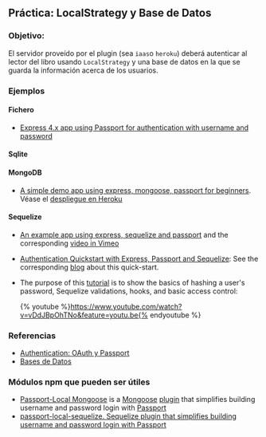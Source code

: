 ## Práctica: LocalStrategy y Base de Datos

<!--sec data-title="Descripción" data-id="sectiondescripcion" data-show=true ces-->
### Objetivo:

El servidor proveído por el plugin (sea `iaas`o `heroku`) deberá autenticar al lector
del libro  usando `LocalStrategy` y una base de datos en la que se guarda la información acerca de los usuarios.

<!-- endsec -->

<!--sec data-title="Ejemplos y Referencias" data-id="sectionejemplos" data-show=true ces-->

### Ejemplos

#### Fichero
* [Express 4.x app using Passport for authentication with username and password](https://github.com/ULL-ESIT-SYTW-1617/express-4.x-local-example)

#### Sqlite


#### MongoDB
* [A simple demo app using express, mongoose, passport for beginners](https://github.com/madhums/node-express-mongoose-demo). Véase el [despliegue en Heroku](http://nodejs-express-demo.herokuapp.com/)

#### Sequelize

* [An example app using express, sequelize and passport](https://github.com/ga-wdi-lessons/express-passport-sequelize) and the corresponding [video in Vimeo](https://vimeo.com/137368290)
  <!-- - {% video %}https://vimeo.com/137368290{% endvideo %} -->
* [Authentication Quickstart with Express, Passport and Sequelize](https://github.com/stribny/auth-quickstart): See the corresponding [blog](http://stribny.name/blog/2015/09/authentication-quickstart-with-express-passport-and-sequelize) about this quick-start.

* The purpose of this [tutorial](https://youtu.be/vDdJBpOhTNo) is to show the basics of hashing a user's password, Sequelize validations, hooks, and basic access control:

  {% youtube %}https://www.youtube.com/watch?v=vDdJBpOhTNo&feature=youtu.be{% endyoutube %}

### Referencias

* [Authentication: OAuth y Passport](../apuntes/authentication/README.md)
* [Bases de Datos](../apuntes/db/README.md)

### Módulos npm que pueden ser útiles

* [Passport-Local Mongoose](https://github.com/saintedlama/passport-local-mongoose)
  is a [Mongoose](http://mongoosejs.com/) [plugin](http://mongoosejs.com/docs/plugins.html) 
  that simplifies building username and password login with [Passport](http://passportjs.org)
* [passport-local-sequelize. Sequelize plugin that simplifies building username and password login with Passport](https://www.npmjs.com/package/passport-local-sequelize)


<!-- endsec -->
